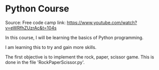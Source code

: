 # Python Course 

Source: Free code camp 
link: https://www.youtube.com/watch?v=eWRfhZUzrAc&t=104s

In this course, I will be learning the basics of Python programming.

I am learning this to try and gain more skills.

The first objective is to implement the rock, paper, scissor game. This is done in the file 'RockPaperScissor.py'.
